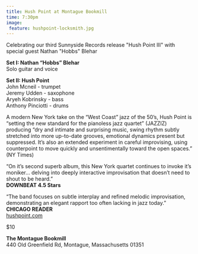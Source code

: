 ```yaml
---
title: Hush Point at Montague Bookmill
time: 7:30pm
image:
 feature: hushpoint-locksmith.jpg
---
```

Celebrating our third Sunnyside Records release "Hush Point III" with special guest Nathan "Hobbs" Blehar

**Set I: Nathan “Hobbs” Blehar**  
Solo guitar and voice

**Set II: Hush Point**  
John Mcneil - trumpet  
Jeremy Udden - saxophone  
Aryeh Kobrinsky - bass  
Anthony Pinciotti - drums

A modern New York take on the “West Coast” jazz of the 50’s, Hush Point is “setting the new standard for the pianoless jazz quartet” (JAZZIZ) producing “dry and intimate and surprising music, swing rhythm subtly stretched into more up-to-date grooves, emotional dynamics present but suppressed. It’s also an extended experiment in careful improvising, using counterpoint to move quickly and unsentimentally toward the open spaces.” (NY Times)

“On it’s second superb album, this New York quartet continues to invoke it’s moniker… delving into deeply interactive improvisation that doesn’t need to shout to be heard.”  
**DOWNBEAT 4.5 Stars**

“The band focuses on subtle interplay and refined melodic improvisation, demonstrating an elegant rapport too often lacking in jazz today.”  
**CHICAGO READER**  
[hushpoint.com](hushpoint.com)

$10

**The Montague Bookmill**  
440 Old Greenfield Rd, Montague, Massachusetts 01351